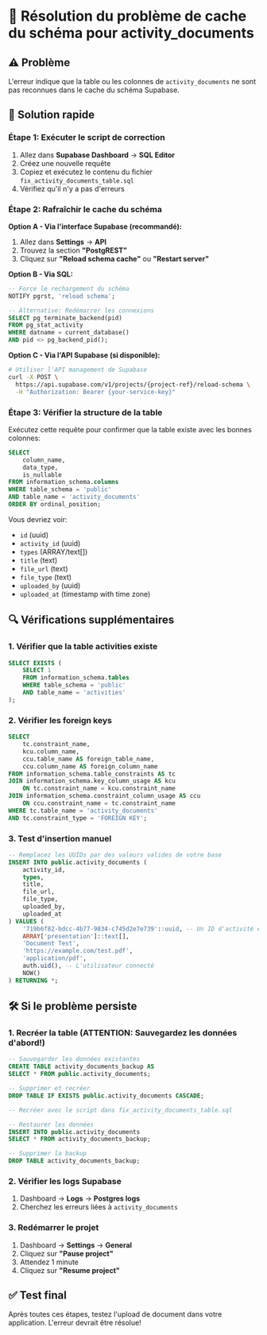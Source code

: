 # 🔧 Résolution du problème de cache du schéma pour activity_documents

## ⚠️ Problème
L'erreur indique que la table ou les colonnes de `activity_documents` ne sont pas reconnues dans le cache du schéma Supabase.

## 🚀 Solution rapide

### Étape 1: Exécuter le script de correction
1. Allez dans **Supabase Dashboard** → **SQL Editor**
2. Créez une nouvelle requête
3. Copiez et exécutez le contenu du fichier `fix_activity_documents_table.sql`
4. Vérifiez qu'il n'y a pas d'erreurs

### Étape 2: Rafraîchir le cache du schéma
**Option A - Via l'interface Supabase (recommandé):**
1. Allez dans **Settings** → **API**
2. Trouvez la section **"PostgREST"**
3. Cliquez sur **"Reload schema cache"** ou **"Restart server"**

**Option B - Via SQL:**
```sql
-- Force le rechargement du schéma
NOTIFY pgrst, 'reload schema';

-- Alternative: Redémarrer les connexions
SELECT pg_terminate_backend(pid)
FROM pg_stat_activity
WHERE datname = current_database()
AND pid <> pg_backend_pid();
```

**Option C - Via l'API Supabase (si disponible):**
```bash
# Utiliser l'API management de Supabase
curl -X POST \
  https://api.supabase.com/v1/projects/{project-ref}/reload-schema \
  -H "Authorization: Bearer {your-service-key}"
```

### Étape 3: Vérifier la structure de la table
Exécutez cette requête pour confirmer que la table existe avec les bonnes colonnes:

```sql
SELECT
    column_name,
    data_type,
    is_nullable
FROM information_schema.columns
WHERE table_schema = 'public'
AND table_name = 'activity_documents'
ORDER BY ordinal_position;
```

Vous devriez voir:
- `id` (uuid)
- `activity_id` (uuid)
- `types` (ARRAY/text[])
- `title` (text)
- `file_url` (text)
- `file_type` (text)
- `uploaded_by` (uuid)
- `uploaded_at` (timestamp with time zone)

## 🔍 Vérifications supplémentaires

### 1. Vérifier que la table activities existe
```sql
SELECT EXISTS (
    SELECT 1
    FROM information_schema.tables
    WHERE table_schema = 'public'
    AND table_name = 'activities'
);
```

### 2. Vérifier les foreign keys
```sql
SELECT
    tc.constraint_name,
    kcu.column_name,
    ccu.table_name AS foreign_table_name,
    ccu.column_name AS foreign_column_name
FROM information_schema.table_constraints AS tc
JOIN information_schema.key_column_usage AS kcu
    ON tc.constraint_name = kcu.constraint_name
JOIN information_schema.constraint_column_usage AS ccu
    ON ccu.constraint_name = tc.constraint_name
WHERE tc.table_name = 'activity_documents'
AND tc.constraint_type = 'FOREIGN KEY';
```

### 3. Test d'insertion manuel
```sql
-- Remplacez les UUIDs par des valeurs valides de votre base
INSERT INTO public.activity_documents (
    activity_id,
    types,
    title,
    file_url,
    file_type,
    uploaded_by,
    uploaded_at
) VALUES (
    '719b6f82-bdcc-4b77-9834-c745d2e7e739'::uuid, -- Un ID d'activité existant
    ARRAY['presentation']::text[],
    'Document Test',
    'https://example.com/test.pdf',
    'application/pdf',
    auth.uid(), -- L'utilisateur connecté
    NOW()
) RETURNING *;
```

## 🛠️ Si le problème persiste

### 1. Recréer la table (ATTENTION: Sauvegardez les données d'abord!)
```sql
-- Sauvegarder les données existantes
CREATE TABLE activity_documents_backup AS
SELECT * FROM public.activity_documents;

-- Supprimer et recréer
DROP TABLE IF EXISTS public.activity_documents CASCADE;

-- Recréer avec le script dans fix_activity_documents_table.sql

-- Restaurer les données
INSERT INTO public.activity_documents
SELECT * FROM activity_documents_backup;

-- Supprimer la backup
DROP TABLE activity_documents_backup;
```

### 2. Vérifier les logs Supabase
1. Dashboard → **Logs** → **Postgres logs**
2. Cherchez les erreurs liées à `activity_documents`

### 3. Redémarrer le projet
1. Dashboard → **Settings** → **General**
2. Cliquez sur **"Pause project"**
3. Attendez 1 minute
4. Cliquez sur **"Resume project"**

## ✅ Test final
Après toutes ces étapes, testez l'upload de document dans votre application. L'erreur devrait être résolue!